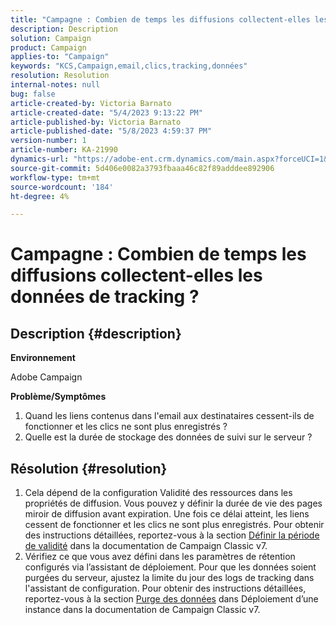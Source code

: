 ```yaml
---
title: "Campagne : Combien de temps les diffusions collectent-elles les données de tracking ?"
description: Description
solution: Campaign
product: Campaign
applies-to: "Campaign"
keywords: "KCS,Campaign,email,clics,tracking,données"
resolution: Resolution
internal-notes: null
bug: false
article-created-by: Victoria Barnato
article-created-date: "5/4/2023 9:13:22 PM"
article-published-by: Victoria Barnato
article-published-date: "5/8/2023 4:59:37 PM"
version-number: 1
article-number: KA-21990
dynamics-url: "https://adobe-ent.crm.dynamics.com/main.aspx?forceUCI=1&pagetype=entityrecord&etn=knowledgearticle&id=4f5ec47a-c0ea-ed11-a7c6-6045bd0065f9"
source-git-commit: 5d406e0082a3793fbaaa46c82f89adddee892906
workflow-type: tm+mt
source-wordcount: '184'
ht-degree: 4%

---
```


# Campagne : Combien de temps les diffusions collectent-elles les données de tracking ?

## Description {#description}


<b>Environnement</b>

Adobe Campaign

<b>Problème/Symptômes</b>

1. Quand les liens contenus dans l&#39;email aux destinataires cessent-ils de fonctionner et les clics ne sont plus enregistrés ?
2. Quelle est la durée de stockage des données de suivi sur le serveur ?



## Résolution {#resolution}


1. Cela dépend de la configuration Validité des ressources dans les propriétés de diffusion. Vous pouvez y définir la durée de vie des pages miroir de diffusion avant expiration. Une fois ce délai atteint, les liens cessent de fonctionner et les clics ne sont plus enregistrés. Pour obtenir des instructions détaillées, reportez-vous à la section [Définir la période de validité](https://experienceleague.adobe.com/docs/campaign-classic/using/sending-messages/key-steps-when-creating-a-delivery/steps-sending-the-delivery.html?lang=en#defining-validity-period) dans la documentation de Campaign Classic v7.
2. Vérifiez ce que vous avez défini dans les paramètres de rétention configurés via l’assistant de déploiement. Pour que les données soient purgées du serveur, ajustez la limite du jour des logs de tracking dans l&#39;assistant de configuration. Pour obtenir des instructions détaillées, reportez-vous à la section [Purge des données](https://experienceleague.adobe.com/docs/campaign-classic/using/installing-campaign-classic/initial-configuration/deploying-an-instance.html?lang=en#purging-data) dans Déploiement d’une instance dans la documentation de Campaign Classic v7.

